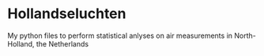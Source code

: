 # Hollandseluchten
My python files to perform statistical anlyses on air measurements in North-Holland, the Netherlands
